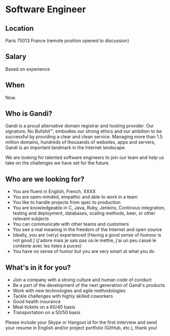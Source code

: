 # Software Engineer

## Location

Paris 75013 France (remote position opened to discussion)

## Salary

Based on experience

## When

Now.

## Who is Gandi?

Gandi is a proud alternative domain registrar and hosting provider. Our signature, No Bullshit™, embodies our strong ethics and our ambition to be successful by providing a clear and clean service. Managing more than 1.5 million domains, hundreds of thousands of websites, apps and servers, Gandi is an important landmark in the Internet landscape.

We are looking for talented software engineers to join our team and help us take on the challenges we have set for the future.

## Who are we looking for?
* You are fluent in English, French, XXXX
* You are open-minded, empathic and able to work in a team
* You like to handle projects from spec to production
* You are knowledgeable in C, Java, Ruby, Jenkins, Continous integration, testing and deployment, databases, scaling methods, beer, or other relevant subjects
* You can communicate with other teams and customers
* You see a real meaning in the freedom of the Internet and open source
* Ideally, you are (very) experienced
[Having a good sense of humour is not good.] (j'adore mais je sais pas où le mettre, j'ai un peu cassé le contexte avec les listes à puces)
* You have no sense of humor but you are very smart at what you do

## What's in it for you?

* Join a company with a strong culture and human code of conduct
* Be a part of the development of the next generation of Gandi's products
* Work with new technologies and agile methodologies
* Tackle challenges with highly skilled coworkers
* Good health insurance
* Meal tickets on a 60/40 basis
* Transportation on a 50/50 basis

Please include your Skype or Hangout id for the first interview and send your resume in English and/or project portfolio (GitHub, etc.), thank you! 

